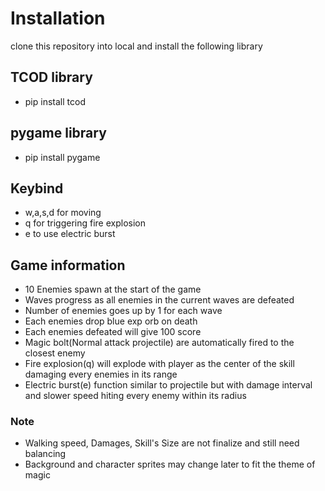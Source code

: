 # Installation
clone this repository into local and install the following library
## TCOD library
- pip install tcod
## pygame library
- pip install pygame

## Keybind
- w,a,s,d for moving
- q for triggering fire explosion
- e to use electric burst

## Game information
- 10 Enemies spawn at the start of the game
- Waves progress as all enemies in the current waves are defeated
- Number of enemies goes up by 1 for each wave
- Each enemies drop blue exp orb on death
- Each enemies defeated will give 100 score
- Magic bolt(Normal attack projectile) are automatically fired to the closest enemy
- Fire explosion(q) will explode with player as the center of the skill damaging every enemies in its range
- Electric burst(e) function similar to projectile but with damage interval and slower speed hiting every enemy within its radius

### Note
- Walking speed, Damages, Skill's Size are not finalize and still need balancing
- Background and character sprites may change later to fit the theme of magic
